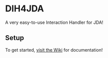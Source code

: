 # DIH4JDA

A very easy-to-use Interaction Handler for JDA!

## Setup
To get started, [visit the Wiki](https://github.com/DynxstyGIT/DIH4JDA/wiki) for documentation!





